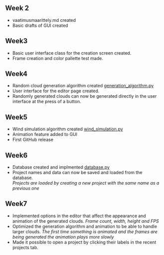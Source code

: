 ## Week 2

- vaatimusmaarittely.md created
- Basic drafts of GUI created

## Week3

- Basic user interface class for the creation screen created.
- Frame creation and color pallette test made.

## Week4

- Random cloud generation algorithm created [generation_algorithm.py](/src/generation_algorithm.py)
- User interface for the editor page created.
- Randomly generated clouds can now be generated directly in the user interface at the press of a button.

## Week5

- Wind simulation algorithm created [wind_simulation.py](/src/wind_simulation.py)  
- Animation feature added to GUI
- First GitHub release

## Week6

- Database created and implmented [database.py](/src/database.py)
- Project names and data can now be saved and loaded from the database.  
  *Projects are loaded by creating a new project with the same name as a previous one*

## Week7
- Implemented options in the editor that affect the appearance and animation of the generated clouds.
  *Frame count, width, height and FPS*
- Optimized the generation algorithm and animation to be able to handle larger clouds.
  *The first time something is animated and the frames are being generated the animation plays more slowly*
- Made it possible to open a project by clicking their labels in the recent projects tab.
